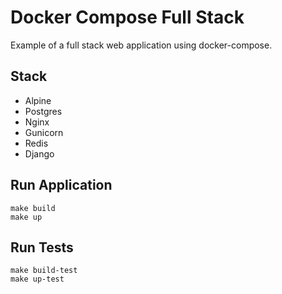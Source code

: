 Docker Compose Full Stack
=========================
Example of a full stack web application using docker-compose.

Stack
-----
* Alpine
* Postgres
* Nginx
* Gunicorn
* Redis
* Django

Run Application
---------------
```
make build
make up
```

Run Tests
---------
```
make build-test
make up-test
```
